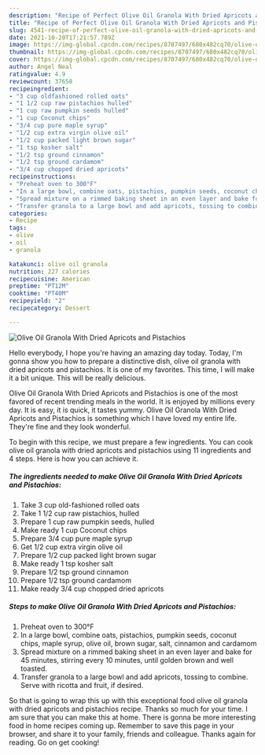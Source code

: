 ```yaml
---
description: "Recipe of Perfect Olive Oil Granola With Dried Apricots and Pistachios"
title: "Recipe of Perfect Olive Oil Granola With Dried Apricots and Pistachios"
slug: 4541-recipe-of-perfect-olive-oil-granola-with-dried-apricots-and-pistachios
date: 2021-10-20T17:21:57.789Z
image: https://img-global.cpcdn.com/recipes/8707497/680x482cq70/olive-oil-granola-with-dried-apricots-and-pistachios-recipe-main-photo.jpg
thumbnail: https://img-global.cpcdn.com/recipes/8707497/680x482cq70/olive-oil-granola-with-dried-apricots-and-pistachios-recipe-main-photo.jpg
cover: https://img-global.cpcdn.com/recipes/8707497/680x482cq70/olive-oil-granola-with-dried-apricots-and-pistachios-recipe-main-photo.jpg
author: Angel Neal
ratingvalue: 4.9
reviewcount: 37658
recipeingredient:
- "3 cup oldfashioned rolled oats"
- "1 1/2 cup raw pistachios hulled"
- "1 cup raw pumpkin seeds hulled"
- "1 cup Coconut chips"
- "3/4 cup pure maple syrup"
- "1/2 cup extra virgin olive oil"
- "1/2 cup packed light brown sugar"
- "1 tsp kosher salt"
- "1/2 tsp ground cinnamon"
- "1/2 tsp ground cardamom"
- "3/4 cup chopped dried apricots"
recipeinstructions:
- "Preheat oven to 300°F"
- "In a large bowl, combine oats, pistachios, pumpkin seeds, coconut chips, maple syrup, olive oil, brown sugar, salt, cinnamon and cardamom"
- "Spread mixture on a rimmed baking sheet in an even layer and bake for 45 minutes, stirring every 10 minutes, until golden brown and well toasted."
- "Transfer granola to a large bowl and add apricots, tossing to combine. Serve with ricotta and fruit, if desired."
categories:
- Recipe
tags:
- olive
- oil
- granola

katakunci: olive oil granola 
nutrition: 227 calories
recipecuisine: American
preptime: "PT12M"
cooktime: "PT40M"
recipeyield: "2"
recipecategory: Dessert

---
```



![Olive Oil Granola With Dried Apricots and Pistachios](https://img-global.cpcdn.com/recipes/8707497/680x482cq70/olive-oil-granola-with-dried-apricots-and-pistachios-recipe-main-photo.jpg)

Hello everybody, I hope you're having an amazing day today. Today, I'm gonna show you how to prepare a distinctive dish, olive oil granola with dried apricots and pistachios. It is one of my favorites. This time, I will make it a bit unique. This will be really delicious.

Olive Oil Granola With Dried Apricots and Pistachios is one of the most favored of recent trending meals in the world. It is enjoyed by millions every day. It is easy, it is quick, it tastes yummy. Olive Oil Granola With Dried Apricots and Pistachios is something which I have loved my entire life. They're fine and they look wonderful.




To begin with this recipe, we must prepare a few ingredients. You can cook olive oil granola with dried apricots and pistachios using 11 ingredients and 4 steps. Here is how you can achieve it.

<!--inarticleads1-->

##### The ingredients needed to make Olive Oil Granola With Dried Apricots and Pistachios:

1. Take 3 cup old-fashioned rolled oats
1. Take 1 1/2 cup raw pistachios, hulled
1. Prepare 1 cup raw pumpkin seeds, hulled
1. Make ready 1 cup Coconut chips
1. Prepare 3/4 cup pure maple syrup
1. Get 1/2 cup extra virgin olive oil
1. Prepare 1/2 cup packed light brown sugar
1. Make ready 1 tsp kosher salt
1. Prepare 1/2 tsp ground cinnamon
1. Prepare 1/2 tsp ground cardamom
1. Make ready 3/4 cup chopped dried apricots




<!--inarticleads2-->

##### Steps to make Olive Oil Granola With Dried Apricots and Pistachios:

1. Preheat oven to 300°F
1. In a large bowl, combine oats, pistachios, pumpkin seeds, coconut chips, maple syrup, olive oil, brown sugar, salt, cinnamon and cardamom
1. Spread mixture on a rimmed baking sheet in an even layer and bake for 45 minutes, stirring every 10 minutes, until golden brown and well toasted.
1. Transfer granola to a large bowl and add apricots, tossing to combine. Serve with ricotta and fruit, if desired.




So that is going to wrap this up with this exceptional food olive oil granola with dried apricots and pistachios recipe. Thanks so much for your time. I am sure that you can make this at home. There is gonna be more interesting food in home recipes coming up. Remember to save this page in your browser, and share it to your family, friends and colleague. Thanks again for reading. Go on get cooking!
